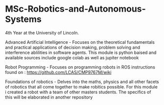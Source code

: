 # MSc-Robotics-and-Autonomous-Systems
4th Year at the University of Lincoln.

Advanced Artificial Intelligence - Focuses on the theoretical fundamentals and practical applications of decision making, problem solving and interference ablilities in software agents. This module is python baised and available sources include google colab as well as jupiter notebook

Robot Programming - Focuses on programming robots in ROS
instructions found on : https://github.com/LCAS/CMP9767M/wiki

Foundations of robotics - Delves into the maths, physics and all other facets of robotics that all come together to make robitics possible. For this module i created a robot with a team of other masters students. The specifics of this will be elaborated in another repository

